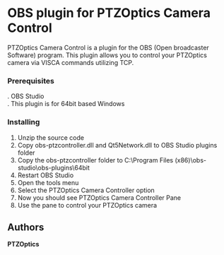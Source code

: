 # OBS plugin for PTZOptics Camera Control

PTZOptics Camera Control is a plugin for the OBS (Open broadcaster Software) program.  This plugin allows you to control your PTZOptics camera via VISCA commands utilizing TCP.

### Prerequisites
. OBS Studio  
. This plugin is for 64bit based Windows  

### Installing

1. Unzip the source code  
2. Copy obs-ptzcontroller.dll and Qt5Network.dll to OBS Studio plugins folder  
3. Copy the obs-ptzcontroller folder to C:\Program Files (x86)\obs-studio\obs-plugins\64bit  
4. Restart OBS Studio  
5. Open the tools menu  
6. Select the PTZOptics Camera Controller option  
7. Now you should see PTZOptics Camera Controller Pane  
8. Use the pane to control your PTZOptics camera  

## Authors

**PTZOptics**
